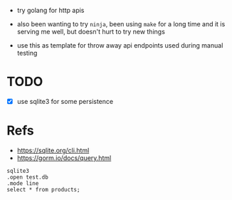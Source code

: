 - try golang for http apis
- also been wanting to try `ninja`, been using `make` for a long time and it is serving me well, but doesn't hurt to try new things

- use this as template for throw away api endpoints used during manual testing

# TODO

- [x] use sqlite3 for some persistence

# Refs

- https://sqlite.org/cli.html
- https://gorm.io/docs/query.html

```
sqlite3
.open test.db
.mode line
select * from products;
```
